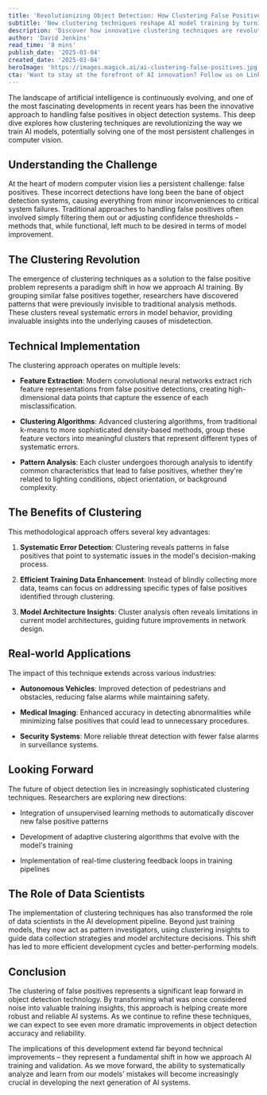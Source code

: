 ```yaml
---
title: 'Revolutionizing Object Detection: How Clustering False Positives is Transforming AI Training'
subtitle: 'New clustering techniques reshape AI model training by turning false positives into valuable insights'
description: 'Discover how innovative clustering techniques are revolutionizing AI training by transforming false positives from a nuisance into valuable insights. This approach is reshaping object detection across industries, from autonomous vehicles to medical imaging, while fundamentally changing how we approach AI model development and validation.'
author: 'David Jenkins'
read_time: '8 mins'
publish_date: '2025-03-04'
created_date: '2025-03-04'
heroImage: 'https://images.magick.ai/ai-clustering-false-positives.jpg'
cta: 'Want to stay at the forefront of AI innovation? Follow us on LinkedIn for daily updates on breakthrough technologies like this and join a community of forward-thinking tech professionals shaping the future of artificial intelligence.'
---
```


The landscape of artificial intelligence is continuously evolving, and one of the most fascinating developments in recent years has been the innovative approach to handling false positives in object detection systems. This deep dive explores how clustering techniques are revolutionizing the way we train AI models, potentially solving one of the most persistent challenges in computer vision.

## Understanding the Challenge

At the heart of modern computer vision lies a persistent challenge: false positives. These incorrect detections have long been the bane of object detection systems, causing everything from minor inconveniences to critical system failures. Traditional approaches to handling false positives often involved simply filtering them out or adjusting confidence thresholds – methods that, while functional, left much to be desired in terms of model improvement.

## The Clustering Revolution

The emergence of clustering techniques as a solution to the false positive problem represents a paradigm shift in how we approach AI training. By grouping similar false positives together, researchers have discovered patterns that were previously invisible to traditional analysis methods. These clusters reveal systematic errors in model behavior, providing invaluable insights into the underlying causes of misdetection.

## Technical Implementation

The clustering approach operates on multiple levels:

- **Feature Extraction**: Modern convolutional neural networks extract rich feature representations from false positive detections, creating high-dimensional data points that capture the essence of each misclassification.

- **Clustering Algorithms**: Advanced clustering algorithms, from traditional k-means to more sophisticated density-based methods, group these feature vectors into meaningful clusters that represent different types of systematic errors.

- **Pattern Analysis**: Each cluster undergoes thorough analysis to identify common characteristics that lead to false positives, whether they're related to lighting conditions, object orientation, or background complexity.

## The Benefits of Clustering

This methodological approach offers several key advantages:

1. **Systematic Error Detection**: Clustering reveals patterns in false positives that point to systematic issues in the model's decision-making process.

2. **Efficient Training Data Enhancement**: Instead of blindly collecting more data, teams can focus on addressing specific types of false positives identified through clustering.

3. **Model Architecture Insights**: Cluster analysis often reveals limitations in current model architectures, guiding future improvements in network design.

## Real-world Applications

The impact of this technique extends across various industries:

- **Autonomous Vehicles**: Improved detection of pedestrians and obstacles, reducing false alarms while maintaining safety.

- **Medical Imaging**: Enhanced accuracy in detecting abnormalities while minimizing false positives that could lead to unnecessary procedures.

- **Security Systems**: More reliable threat detection with fewer false alarms in surveillance systems.

## Looking Forward

The future of object detection lies in increasingly sophisticated clustering techniques. Researchers are exploring new directions:

- Integration of unsupervised learning methods to automatically discover new false positive patterns

- Development of adaptive clustering algorithms that evolve with the model's training

- Implementation of real-time clustering feedback loops in training pipelines

## The Role of Data Scientists

The implementation of clustering techniques has also transformed the role of data scientists in the AI development pipeline. Beyond just training models, they now act as pattern investigators, using clustering insights to guide data collection strategies and model architecture decisions. This shift has led to more efficient development cycles and better-performing models.

## Conclusion

The clustering of false positives represents a significant leap forward in object detection technology. By transforming what was once considered noise into valuable training insights, this approach is helping create more robust and reliable AI systems. As we continue to refine these techniques, we can expect to see even more dramatic improvements in object detection accuracy and reliability.

The implications of this development extend far beyond technical improvements – they represent a fundamental shift in how we approach AI training and validation. As we move forward, the ability to systematically analyze and learn from our models' mistakes will become increasingly crucial in developing the next generation of AI systems.